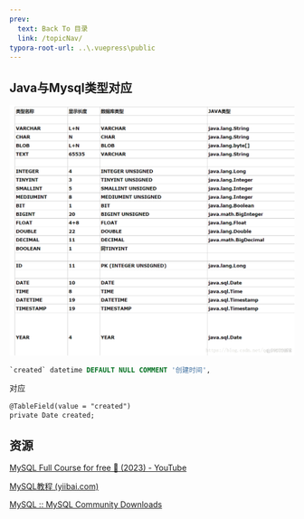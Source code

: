 ```yaml
---
prev:
  text: Back To 目录
  link: /topicNav/
typora-root-url: ..\.vuepress\public
---
```










## Java与Mysql类型对应



![img](/images/MySQL/types-mysql-java.png)





```sql
`created` datetime DEFAULT NULL COMMENT '创建时间',
```

对应

```
@TableField(value = "created")
private Date created;
```







## 资源

[MySQL Full Course for free 🐬 (2023) - YouTube](https://www.youtube.com/watch?v=5OdVJbNCSso)

[MySQL教程 (yiibai.com)](https://www.yiibai.com/mysql)

[MySQL :: MySQL Community Downloads](https://dev.mysql.com/downloads/)